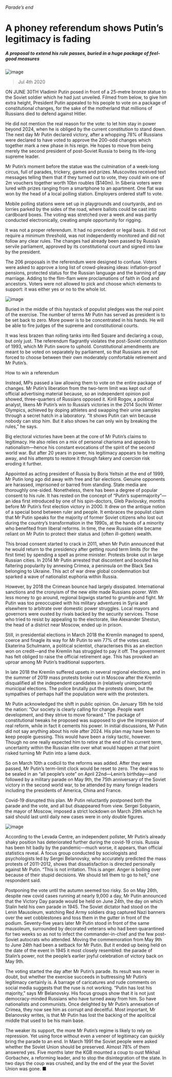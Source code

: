 ###### Parade’s end
# A phoney referendum shows Putin’s legitimacy is fading 
##### A proposal to extend his rule passes, buried in a huge package of feel-good measures 
![image](images/20200704_EUP004.jpg) 
> Jul 4th 2020 
ON JUNE 30TH Vladimir Putin posed in front of a 25-metre bronze statue to the Soviet soldier which he had just unveiled. Filmed from below, to give him extra height, President Putin appealed to his people to vote on a package of constitutional changes, for the sake of the motherland that millions of Russians died to defend against Hitler.
He did not mention the real reason for the vote: to let him stay in power beyond 2024, when he is obliged by the current constitution to stand down. The next day Mr Putin declared victory, after a whopping 78% of Russians were declared to have voted to approve the 200-odd changes which together mark a new phase in his reign. He hopes to move from being merely the second president of post-Soviet Russia to being its life-long supreme leader.

Mr Putin’s moment before the statue was the culmination of a week-long circus, full of parades, trickery, games and prizes. Muscovites received text messages telling them that if they turned out to vote, they could win one of 2m vouchers together worth 10bn roubles ($140m). In Siberia voters were lured with prizes ranging from a smartphone to an apartment. One flat was won by the head of a local polling station. Employers ordered staff to vote.
Mobile polling stations were set up in playgrounds and courtyards, and on lorries parked by the sides of the road, where ballots could be cast into cardboard boxes. The voting was stretched over a week and was partly conducted electronically, creating ample opportunity for rigging.
It was not a proper referendum. It had no precedent or legal basis. It did not require a minimum threshold, was not independently monitored and did not follow any clear rules. The changes had already been passed by Russia’s servile parliament, approved by its constitutional court and signed into law by the president.
The 206 proposals in the referendum were designed to confuse. Voters were asked to approve a long list of crowd-pleasing ideas: inflation-proof pensions, protected status for the Russian language and the banning of gay marriage. Adding to the flim-flam were proclamations of faith in God and ancestors. Voters were not allowed to pick and choose which elements to support: it was either yes or no to the whole lot.
![image](images/20200704_EUC274.png) 

Buried in the middle of this haystack of populist pledges was the real point of the exercise. The number of terms Mr Putin has served as president is to be set back to zero. More power is to be concentrated in his hands. He will be able to fire judges of the supreme and constitutional courts.
It was less brazen than rolling tanks into Red Square and declaring a coup, but only just. The referendum flagrantly violates the post-Soviet constitution of 1993, which Mr Putin swore to uphold. Constitutional amendments are meant to be voted on separately by parliament, so that Russians are not forced to choose between their own moderately comfortable retirement and Mr Putin’s.
How to win a referendum
Instead, MPs passed a law allowing them to vote on the entire package of changes. Mr Putin’s liberation from the two-term limit was kept out of official advertising material because, so an independent opinion poll showed, three-quarters of Russians opposed it. Kirill Rogov, a political analyst, likens Mr Putin’s win to Russia’s victories in the 2014 Sochi Winter Olympics, achieved by doping athletes and swapping their urine samples through a secret hatch in a laboratory. “It shows Putin can win because nobody can stop him. But it also shows he can only win by breaking the rules,” he says.
Big electoral victories have been at the core of Mr Putin’s claims to legitimacy. He also relies on a mix of personal charisma and appeals to nationalism—hence his constant evocations of the spirit of the second world war. But after 20 years in power, his legitimacy appears to be melting away, and his attempts to restore it through fakery and coercion risk eroding it further.
Appointed as acting president of Russia by Boris Yeltsin at the end of 1999, Mr Putin long ago did away with free and fair elections. Genuine opponents are harassed, imprisoned or barred from standing. State media are thoroughly one-sided. Nonetheless, there has been a degree of popular consent to his rule. It has rested on the concept of “Putin’s supermajority”—an idea first introduced by one of his spin-doctors, Gleb Pavlovsky, months before Mr Putin’s first election victory in 2000. It drew on the antique notion of a special bond between ruler and people. It embraces the populist claim that Mr Putin speaks for the majority of former Soviet citizens who lost out during the country’s transformation in the 1990s, at the hands of a minority who benefited from liberal reforms. In time, the new Russian elite became reliant on Mr Putin to protect their status and (often ill-gotten) wealth.
This broad consent started to crack in 2011, when Mr Putin announced that he would return to the presidency after getting round term limits (for the first time) by spending a spell as prime minister. Protests broke out in large Russian cities. In 2014 Mr Putin arrested that discontent and boosted his faltering popularity by annexing Crimea, a peninsula on the Black Sea belonging to Ukraine. This act of war drew global condemnation but sparked a wave of nationalist euphoria within Russia.
However, by 2018 the Crimean bounce had largely dissipated. International sanctions and the cronyism of the new elite made Russians poorer. With less money to go around, regional bigwigs started to grumble and fight. Mr Putin was too preoccupied with his military adventures in Syria and elsewhere to arbitrate over domestic power struggles. Local mayors and governors were ousted by rivals backed by the security services. Those who tried to resist by appealing to the electorate, like Alexander Shestun, the head of a district near Moscow, ended up in prison.
Still, in presidential elections in March 2018 the Kremlin managed to spend, coerce and finagle its way for Mr Putin to win 77% of the votes cast. Ekaterina Schulmann, a political scientist, characterises this as an election won on credit—and the Kremlin has struggled to pay it off. The government has felt obliged to raise the official retirement age. This has provoked an uproar among Mr Putin’s traditional supporters.
In late 2018 the Kremlin suffered upsets in several regional elections, and in the summer of 2019 mass protests broke out in Moscow after the Kremlin disqualified all the independent candidates in (relatively unimportant) municipal elections. The police brutally put the protests down, but the sympathies of perhaps half the population were with the protesters.
Mr Putin acknowledged the shift in public opinion. On January 15th he told the nation: “Our society is clearly calling for change. People want development, and they strive to move forward.” The package of constitutional tweaks he proposed was supposed to give the impression of real reform, while in fact it cements his power. In initial discussions, Mr Putin did not say anything about his role after 2024. His plan may have been to keep people guessing. This would have been a risky tactic, however. Though no one really expected him to retire at the end of his current term, uncertainty within the Russian elite over what would happen at that point risked turning Mr Putin into a lame duck.
So on March 10th a codicil to the reforms was added. After they were passed, Mr Putin’s term-limit clock would be reset to zero. The deal was to be sealed in an “all people’s vote” on April 22nd—Lenin’s birthday—and followed by a military parade on May 9th, the 75th anniversary of the Soviet victory in the second world war, to be attended by many foreign leaders including the presidents of America, China and France.
Covid-19 disrupted this plan. Mr Putin reluctantly postponed both the parade and the vote, and all but disappeared from view. Sergei Sobyanin, the mayor of Moscow, imposed a strict lockdown on March 29th which he said should last until daily new cases were in only double figures.
![image](images/20200704_EUP002.jpg) 

According to the Levada Centre, an independent pollster, Mr Putin’s already shaky position has deteriorated further during the covid-19 crisis. Russia has been hit badly by the pandemic—much worse, it appears, than official statistics reveal. A focus group conducted by sociologists and psychologists led by Sergei Belanovsky, who accurately predicted the mass protests of 2011-2012, shows that dissatisfaction is directed personally against Mr Putin. “This is not irritation. This is anger. Anger is boiling over because of their stupid decisions. We should tell them to go to hell,” one respondent said.
Postponing the vote until the autumn seemed too risky. So on May 26th, despite new covid cases running at nearly 9,000 a day, Mr Putin announced that the Victory Day parade would be held on June 24th, the day on which Stalin held his own parade in 1945. The Soviet dictator had stood on the Lenin Mausoleum, watching Red Army soldiers drag captured Nazi banners over the wet cobblestones and toss them in the gutter in front of the podium. Seventy-five years later Mr Putin stood in front of the same mausoleum, surrounded by decorated veterans who had been quarantined for two weeks so as not to infect the commander-in-chief and the few post-Soviet autocrats who attended. Moving the commemoration from May 9th to June 24th had been a setback for Mr Putin. But it ended up being held on the date of the event in 1945 it most closely resembled: the parade of Stalin’s power, not the people’s earlier joyful celebration of victory back on May 9th.
The voting started the day after Mr Putin’s parade. Its result was never in doubt, but whether the exercise succeeds in buttressing Mr Putin’s legitimacy certainly is. A barrage of caricatures and rude comments on social media suggests that the ruse is not working. “Putin has lost his majority,” says Mr Belanovsky. His focus groups show that it is not just democracy-minded Russians who have turned away from him. So have nationalists and communists. Once delighted by Mr Putin’s annexation of Crimea, they now see him as corrupt and deceitful. Most important, Mr Belanovsky writes, is that Mr Putin has lost the backing of the apolitical middle that used to be his main base.
The weaker its support, the more Mr Putin’s regime is likely to rely on repression. Yet using force without even a veneer of legitimacy can quickly bring the parade to an end. In March 1991 the Soviet people were asked whether the Soviet Union should be preserved. Almost 78% of them answered yes. Five months later the KGB mounted a coup to oust Mikhail Gorbachev, a reforming leader, and to stop the disintegration of the state. In two days the coup was crushed, and by the end of the year the Soviet Union was gone. ■
